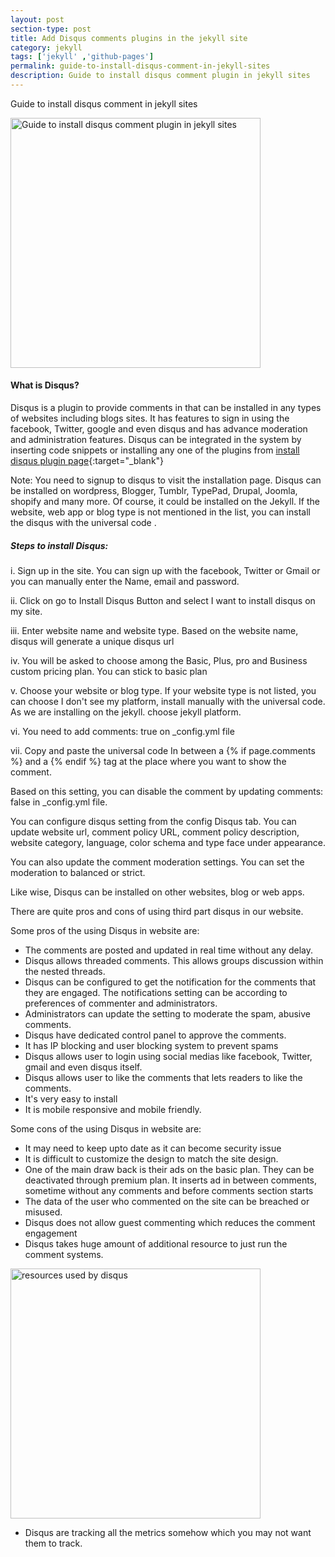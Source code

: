 ```yaml
---
layout: post
section-type: post
title: Add Disqus comments plugins in the jekyll site
category: jekyll
tags: ['jekyll' ,'github-pages']
permalink: guide-to-install-disqus-comment-in-jekyll-sites
description: Guide to install disqus comment plugin in jekyll sites
---
```


Guide to install disqus comment in jekyll sites
<!--more-->

<img src="{{site.baseurl}}/img/posts/disqus.png" class="img-thumbnail img-rounded" height="400px"
alt="Guide to install disqus comment plugin in jekyll sites">

#### What is Disqus?

Disqus is a plugin to provide comments in that can be installed in any types of websites including blogs sites. It has
features to sign in using the facebook, Twitter, google and even disqus and has advance moderation and administration
features. Disqus can be integrated in the system by inserting code snippets or installing any one of the plugins from
[install disqus plugin page](https://disqus.com/admin/install/){:target="_blank"}

Note: You need to signup to disqus to visit the installation page. Disqus can be installed on wordpress, Blogger,
Tumblr, TypePad, Drupal, Joomla, shopify and many more. Of course, it could be installed on the Jekyll. If the website,
web app or blog type is not mentioned in the list, you can install the disqus with the universal code .

##### Steps to install Disqus:

i. Sign up in the site. You can sign up with the facebook, Twitter or Gmail or you can manually enter the Name, email
and password.

ii. Click on go to <span class="important">Install Disqus Button</span> and select  <span class="important">I want to
install disqus on my site</span>.

iii. Enter website name and website type. Based on the website name, disqus will generate a unique disqus url

iv. You will be asked to choose among the Basic, Plus, pro and Business custom pricing plan. You can stick to basic plan

v. Choose your website or blog type. If your website type is not listed, you can choose I don't see my platform, install
manually with the universal code. As we are installing on the jekyll. choose jekyll platform.

vi. You need to add <span class="important">comments: true </span> on _config.yml file

vii. Copy and paste the universal code In between a {% if page.comments %} and a {% endif %} tag at the place where you
want to show the comment.

Based on this setting, you can disable the comment by updating comments: false in _config.yml file.

You can configure disqus setting from the config Disqus tab. You can update website url, comment policy URL, comment
policy description, website category, language, color schema and type face under appearance.

You can also update the comment moderation settings. You can set the moderation to balanced or strict.

Like wise, Disqus can be installed on other websites, blog or web apps.


There are quite pros and cons of using third part disqus in our website. 

Some pros of the using Disqus in website are:
* The comments are posted and updated in real time without any delay.
* Disqus allows threaded comments. This allows groups discussion within the nested threads.
* Disqus can be configured to get the notification for the comments that they are engaged. The notifications setting can be according to preferences of commenter and administrators.
* Administrators can update the setting to moderate the spam, abusive comments.
* Disqus have dedicated control panel to approve the comments.
* It has IP blocking and user blocking system to prevent spams  
* Disqus allows user to login using social medias like facebook, Twitter, gmail and even disqus itself.
* Disqus allows user to like the comments that lets readers to like the comments.
* It's very easy to install
* It is mobile responsive and mobile friendly.

Some cons of the using Disqus in website are:

* It may need to keep upto date as it can become security issue
* It is difficult to customize the design to match the site design.
* One of the main draw back is their ads on the basic plan. They can be deactivated through premium plan. It inserts ad in between comments, sometime without any comments and before comments section starts
* The data of the user who commented on the site can be breached or misused.
* Disqus does not allow guest commenting which reduces the comment engagement
* Disqus takes huge amount of additional resource to just run the comment systems.

<img src="{{site.baseurl}}/img/posts/discuss-site-resource-used.png" class="img-thumbnail img-rounded" height="400px"
alt="resources used by disqus">


* Disqus are tracking all the metrics somehow which you may not want them to track.





